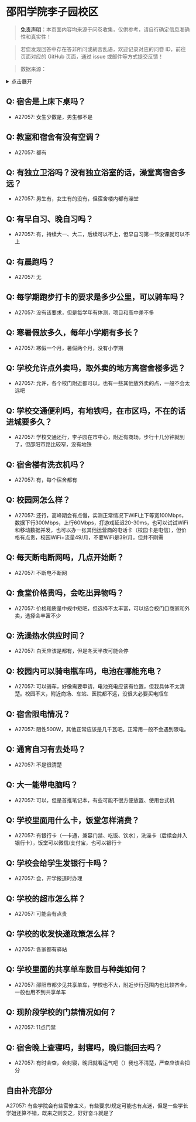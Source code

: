 # 邵阳学院李子园校区

> [免责声明](https://colleges.chat/#_3)：本页面内容均来源于问卷收集，仅供参考，请自行确定信息准确性和真实性！

> 若您发现回答中存在答非所问或胡言乱语，欢迎记录对应的问卷 ID，前往页面对应的 GitHub 页面，通过 issue 或邮件等方式提交反馈！

> 数据来源：

<details><summary>点击展开</summary>
<ul>
<li>A27057: 匿名 (2024 年 10 月)</li>
</ul>
</details>

## Q: 宿舍是上床下桌吗？

- A27057: 女生少数是，男生都不是

## Q: 教室和宿舍有没有空调？

- A27057: 都有

## Q: 有独立卫浴吗？没有独立浴室的话，澡堂离宿舍多远？

- A27057: 男生有，女生有的没有，但宿舍楼内都有澡堂

## Q: 有早自习、晚自习吗？

- A27057: 有，持续大一、大二，后续可以不上，但早自习第一节没课就可以不上

## Q: 有晨跑吗？

- A27057: 无

## Q: 每学期跑步打卡的要求是多少公里，可以骑车吗？

- A27057: 没有该要求，但是每学年有体测，项目和高中差不多

## Q: 寒暑假放多久，每年小学期有多长？

- A27057: 寒假一个月，暑假两个月，没有小学期

## Q: 学校允许点外卖吗，取外卖的地方离宿舍楼多远？

- A27057: 允许，各个校门附近都可以，也有一些其他放外卖的点，一般不会太远吧

## Q: 学校交通便利吗，有地铁吗，在市区吗，不在的话进城要多久？

- A27057: 学校交通还行，李子园在市中心，附近有商场，步行十几分钟就到了，但邵阳市路比较窄，没有地铁

## Q: 宿舍楼有洗衣机吗？

- A27057: 有，每个宿舍都有

## Q: 校园网怎么样？

- A27057: 还行，高峰期会有点慢，实测正常情况下WiFi上下等宽100Mbps，数据下行300Mbps，上行60Mbps，打游戏延迟20-30ms，也可以试试WiFi和移动数据并发，也可以办一张其他运营商的电话卡（校园卡是电信），但价格有点贵，校园WiFi+流量49/月，不要WiFi是39/月，但并不刚需

## Q: 每天断电断网吗，几点开始断？

- A27057: 不断电不断网

## Q: 食堂价格贵吗，会吃出异物吗？

- A27057: 价格和质量中规中矩吧，但选择不太丰富，可以结合校门口商家和外卖，选择会丰富不少

## Q: 洗澡热水供应时间？

- A27057: 白天应该是都有，但是冬天半夜可能会停

## Q: 校园内可以骑电瓶车吗，电池在哪能充电？

- A27057: 可以骑车，好像需要申请，电池充电应该有位置，但我具体不太清楚。校园不大，附近商场、车站、医院都不远，没很大必要买电瓶车

## Q: 宿舍限电情况？

- A27057: 阻性500W，其他正常应该是几千瓦吧。正常用一般不会遇到限电。

## Q: 通宵自习有去处吗？

- A27057: 不是很清楚

## Q: 大一能带电脑吗？

- A27057: 可以，但是首推笔记本，有些可能不很方便放置、使用台式机

## Q: 学校里面用什么卡，饭堂怎样消费？

- A27057: 有银行卡（一卡通，兼容门禁、吃饭、饮水），洗澡卡（后续会并入银行卡），饭堂可以微信/支付宝，也可以银行卡

## Q: 学校会给学生发银行卡吗？

- A27057: 会，开学报道时办理

## Q: 学校的超市怎么样？

- A27057: 可能会有点贵

## Q: 学校的收发快递政策怎么样？

- A27057: 各家都有驿站

## Q: 学校里面的共享单车数目与种类如何？

- A27057: 邵阳市都少见共享单车，学校也不大，附近步行范围内也比较齐全，一般也用不到共享单车

## Q: 现阶段学校的门禁情况如何？

- A27057: 11点门禁

## Q: 宿舍晚上查寝吗，封寝吗，晚归能回去吗？

- A27057: 有时会查，会封寝，晚归就看运气吧（）我也不清楚，严查应该会扣分

## 自由补充部分

A27057: 有些学院会有些官僚主义，有些要求/规定可能也有点迷，但是一些学长学姐还算不错，既来之则安之，好好奋斗就是了
